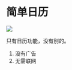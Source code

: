 # 简单日历

<a title="Made with Fluent Design" href="https://github.com/bdlukaa/fluent_ui">
  <img
    src="https://img.shields.io/badge/fluent-design-blue?style=flat-square&color=gray&labelColor=0078D7"
  />
</a>

只有日历功能，没有别的。

1. 没有广告
2. 无需联网
